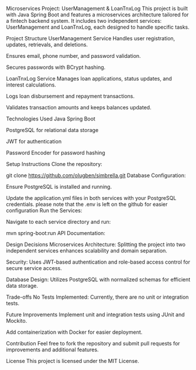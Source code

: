 Microservices Project: UserManagement & LoanTnxLog
This project is built with Java Spring Boot and features a microservices architecture tailored for a fintech backend system. It includes two independent services: UserManagement and LoanTnxLog, each designed to handle specific tasks.

Project Structure
UserManagement Service
Handles user registration, updates, retrievals, and deletions.

Ensures email, phone number, and password validation.

Secures passwords with BCrypt hashing.

LoanTnxLog Service
Manages loan applications, status updates, and interest calculations.

Logs loan disbursement and repayment transactions.

Validates transaction amounts and keeps balances updated.

Technologies Used
Java Spring Boot

PostgreSQL for relational data storage

JWT for authentication

Password Encoder for password hashing



Setup Instructions
Clone the repository:


git clone <https://github.com/olugben/simbrella.git>
Database Configuration:

Ensure PostgreSQL is installed and running.

Update the application.yml files in both services with your PostgreSQL credentials.
please note that the .env is left on the github for easier configuration
Run the Services:

Navigate to each service directory and run:


mvn spring-boot:run
API Documentation:


Design Decisions
Microservices Architecture: Splitting the project into two independent services enhances scalability and domain separation.

Security: Uses JWT-based authentication and role-based access control for secure service access.

Database Design: Utilizes PostgreSQL with normalized schemas for efficient data storage.

Trade-offs
No Tests Implemented: Currently, there are no unit or integration tests.
 
Future Improvements
Implement unit and integration tests using JUnit and Mockito.

Add containerization with Docker for easier deployment.



Contribution
Feel free to fork the repository and submit pull requests for improvements and additional features.

License
This project is licensed under the MIT License.